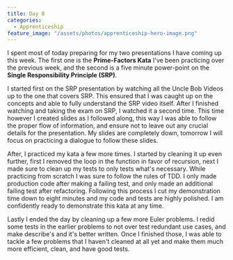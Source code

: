 ```yaml
---
title: Day 8
categories:
  - Apprenticeship
feature_image: "/assets/photos/apprenticeship-hero-image.png"
---
```


I spent most of today preparing for my two presentations I have coming up this week. The first one is the
**Prime-Factors Kata** I've been practicing over the previous week, and the second is a five minute
power-point on the **Single Responsibility Principle (SRP)**.

I started first on the SRP presentation by watching all the Uncle Bob Videos up to the one that covers SRP.
This ensured that I was caught up on the concepts and able to fully understand the SRP video itself. After I
finished watching and taking the exam on SRP, I watched it a second time. This time however I created slides as I
followed along, this way I was able to follow the proper flow of information, and ensure not to leave out any
crucial details for the presentation. My slides are completely down, tomorrow I will focus on practicing a
dialogue to follow these slides.

After, I practiced my kata a few more times. I started by cleaning it up even further, first I removed the loop
in the function in favor of recursion, next I made sure to clean up my tests to only tests what's necessary.
While practicing from scratch I was sure to follow the rules of TDD. I only made production code after making
a failing test, and only made an additional failing test after refactoring. Following this process I cut my
demonstration time down to eight minutes and my code and tests are highly polished. I am confidently ready
to demonstrate this kata at any time.

Lastly I ended the day by cleaning up a few more Euler problems. I redid some tests in the earlier problems to not
over test redundant use cases, and make describe's and it's better written. Once I finished those, I was able
to tackle a few problems that I haven't cleaned at all yet and make them much more efficient, clean, and have
good tests.
